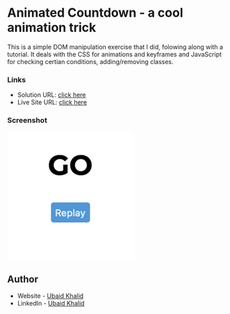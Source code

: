 # Animated Countdown - a cool animation trick

This is a simple DOM manipulation exercise that I did, folowing along with a tutorial. It deals with the CSS for animations and keyframes and JavaScript for checking certian conditions, adding/removing classes.

### Links

- Solution URL: [click here](https://github.com/climaco-sarmiento/animated-countdown)
- Live Site URL: [click here](https://climaco-sarmiento.github.io/animated-countdown/)

### Screenshot

![my screenshot](./images/Screenshot.png)

## Author

- Website - [Ubaid Khalid](https://www.ubaidkhalid.dev)
- LinkedIn - [Ubaid Khalid](https://www.linkedin.com/in/ubaid-khalid-dev/)
